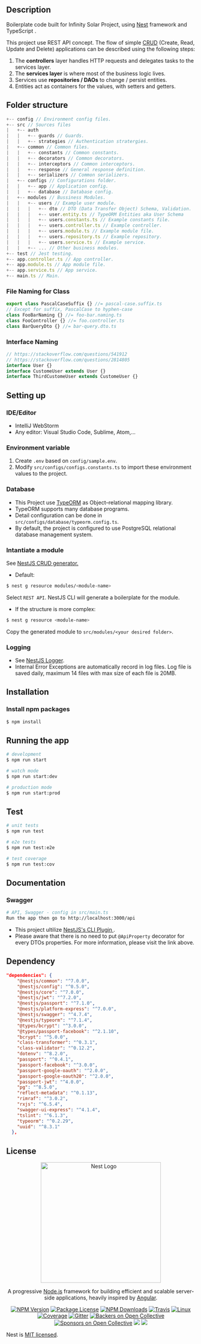 ## Description

Boilerplate code built for Infinity Solar Project, using [Nest](https://github.com/nestjs/nest) framework and TypeScript .

This project use REST API concept. The flow of simple [CRUD](https://en.wikipedia.org/wiki/Create,_read,_update_and_delete) (Create, Read, Update and Delete) applications can be described using the following steps:

1.  The **controllers** layer handles HTTP requests and delegates tasks to the services layer.
2.  The **services layer** is where most of the business logic lives.
3.  Services use **repositories / DAOs** to change / persist entities.
4.  Entities act as containers for the values, with setters and getters.

## Folder structure

```js
+-- config // Environment config files.
+-- src // Sources files
|   +-- auth
|   |   +-- guards // Guards.
|   |   +-- strategies // Authentication stratergies.
|   +-- common // Common files.
|   |   +-- constants // Common constants.
|   |   +-- decorators // Common decorators.
|   |   +-- interceptors // Common interceptors.
|   |   +-- response // General response definition.
|   |   +-- serializers // Common serializers.
|   +-- configs // Configurations folder.
|   |   +-- app // Application config.
|   |   +-- database // Database config.
|   +-- modules // Bussiness Modules.
|   |   +-- users // Example user module.
|   |   |   +-- dto // DTO (Data Transfer Object) Schema, Validation.
|   |   |   +-- user.entity.ts // TypeORM Entities aka User Schema
|   |   |   +-- users.constants.ts // Example constants file.
|   |   |   +-- users.controller.ts // Example controller.
|   |   |   +-- users.module.ts // Example module file.
|   |   |   +-- users.repository.ts // Example repository.
|   |   |   +-- users.service.ts // Example service.
|   |   +-- ... // Other business modules.
+-- test // Jest testing.
+-- app.controller.ts // App controller.
+-- app.module.ts // App module file.
+-- app.service.ts // App service.
+-- main.ts // Main.
```

### File Naming for Class

```ts
export class PascalCaseSuffix {} //= pascal-case.suffix.ts
// Except for suffix, PascalCase to hyphen-case
class FooBarNaming {} //= foo-bar.naming.ts
class FooController {} //= foo.controller.ts
class BarQueryDto {} //= bar-query.dto.ts
```

### Interface Naming

```ts
// https://stackoverflow.com/questions/541912
// https://stackoverflow.com/questions/2814805
interface User {}
interface CustomeUser extends User {}
interface ThirdCustomeUser extends CustomeUser {}
```


## Setting up

### IDE/Editor

- IntelliJ WebStorm
- Any editor: Visual Studio Code, Sublime, Atom,...

### Environment variable
1. Create `.env` based on `config/sample.env`.
2. Modify `src/configs/configs.constants.ts` to import these environment values to the project.

### Database

- This Project use <a href="https://typeorm.io/#/">TypeORM</a> as Object–relational mapping library. 
- TypeORM supports many database programs. 
- Detail configuration can be done in `src/configs/database/typeorm.config.ts`.
- By default, the project is configured to use PostgreSQL relational database management system.

### Intantiate a module

See <a href='https://docs.nestjs.com/recipes/crud-generator'>NestJS CRUD generator.</a>

- Default:

```bash
$ nest g resource modules/<module-name>
```

Select `REST API`. NestJS CLI will generate a boilerplate for the module.

- If the structure is more complex:
``` bash
$ nest g resource <module-name>
```
Copy the generated module to `src/modules/<your desired folder>`.

### Logging
- See <a href='https://docs.nestjs.com/techniques/logger'>NestJS Logger</a>.
- Internal Error Exceptions are automatically record in log files. Log file is saved daily, maximum 14 files with max size of each file is 20MB.

## Installation

### Install npm packages
```bash
$ npm install
```
## Running the app

```bash
# development
$ npm run start

# watch mode
$ npm run start:dev

# production mode
$ npm run start:prod
```

## Test

```bash
# unit tests
$ npm run test

# e2e tests
$ npm run test:e2e

# test coverage
$ npm run test:cov
```

## Documentation

### Swagger

```bash
# API, Swagger - config in src/main.ts 
Run the app then go to http://localhost:3000/api
```
- This project ultilize <a href='https://docs.nestjs.com/openapi/cli-plugin'> NestJS's CLI Plugin </a>.
- Please aware that there is no need to put `@ApiProperty` decorator for every DTOs properties. For more information, please visit the link above.

## Dependency
```json
"dependencies": {
    "@nestjs/common": "^7.0.0",
    "@nestjs/config": "^0.5.0",
    "@nestjs/core": "^7.0.0",
    "@nestjs/jwt": "^7.2.0",
    "@nestjs/passport": "^7.1.0",
    "@nestjs/platform-express": "^7.0.0",
    "@nestjs/swagger": "^4.7.4",
    "@nestjs/typeorm": "^7.1.4",
    "@types/bcrypt": "^3.0.0",
    "@types/passport-facebook": "^2.1.10",
    "bcrypt": "^5.0.0",
    "class-transformer": "^0.3.1",
    "class-validator": "^0.12.2",
    "dotenv": "^8.2.0",
    "passport": "^0.4.1",
    "passport-facebook": "^3.0.0",
    "passport-google-oauth": "^2.0.0",
    "passport-google-oauth20": "^2.0.0",
    "passport-jwt": "^4.0.0",
    "pg": "^8.5.0",
    "reflect-metadata": "^0.1.13",
    "rimraf": "^3.0.2",
    "rxjs": "^6.5.4",
    "swagger-ui-express": "^4.1.4",
    "tslint": "^6.1.3",
    "typeorm": "^0.2.29",
    "uuid": "^8.3.1"
  },
```

## License

<p align="center">
  <a href="http://nestjs.com/" target="blank"><img src="https://nestjs.com/img/logo_text.svg" width="320" alt="Nest Logo" /></a>
</p>

[travis-image]: https://api.travis-ci.org/nestjs/nest.svg?branch=master
[travis-url]: https://travis-ci.org/nestjs/nest
[linux-image]: https://img.shields.io/travis/nestjs/nest/master.svg?label=linux
[linux-url]: https://travis-ci.org/nestjs/nest
  
  <p align="center">A progressive <a href="http://nodejs.org" target="blank">Node.js</a> framework for building efficient and scalable server-side applications, heavily inspired by <a href="https://angular.io" target="blank">Angular</a>.</p>
    <p align="center">
<a href="https://www.npmjs.com/~nestjscore"><img src="https://img.shields.io/npm/v/@nestjs/core.svg" alt="NPM Version" /></a>
<a href="https://www.npmjs.com/~nestjscore"><img src="https://img.shields.io/npm/l/@nestjs/core.svg" alt="Package License" /></a>
<a href="https://www.npmjs.com/~nestjscore"><img src="https://img.shields.io/npm/dm/@nestjs/core.svg" alt="NPM Downloads" /></a>
<a href="https://travis-ci.org/nestjs/nest"><img src="https://api.travis-ci.org/nestjs/nest.svg?branch=master" alt="Travis" /></a>
<a href="https://travis-ci.org/nestjs/nest"><img src="https://img.shields.io/travis/nestjs/nest/master.svg?label=linux" alt="Linux" /></a>
<a href="https://coveralls.io/github/nestjs/nest?branch=master"><img src="https://coveralls.io/repos/github/nestjs/nest/badge.svg?branch=master#5" alt="Coverage" /></a>
<a href="https://gitter.im/nestjs/nestjs?utm_source=badge&utm_medium=badge&utm_campaign=pr-badge&utm_content=body_badge"><img src="https://badges.gitter.im/nestjs/nestjs.svg" alt="Gitter" /></a>
<a href="https://opencollective.com/nest#backer"><img src="https://opencollective.com/nest/backers/badge.svg" alt="Backers on Open Collective" /></a>
<a href="https://opencollective.com/nest#sponsor"><img src="https://opencollective.com/nest/sponsors/badge.svg" alt="Sponsors on Open Collective" /></a>
  <a href="https://paypal.me/kamilmysliwiec"><img src="https://img.shields.io/badge/Donate-PayPal-dc3d53.svg"/></a>
  <a href="https://twitter.com/nestframework"><img src="https://img.shields.io/twitter/follow/nestframework.svg?style=social&label=Follow"></a>
</p>
  <!--[![Backers on Open Collective](https://opencollective.com/nest/backers/badge.svg)](https://opencollective.com/nest#backer)
  [![Sponsors on Open Collective](https://opencollective.com/nest/sponsors/badge.svg)](https://opencollective.com/nest#sponsor)-->

  Nest is [MIT licensed](LICENSE).
